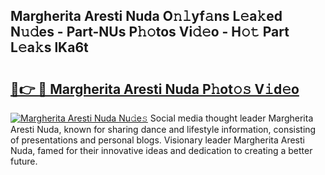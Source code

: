 ## Margherita Aresti Nuda O𝚗𝚕yf𝚊ns L𝚎a𝚔ed N𝚞𝚍es - Part-NUs P𝚑𝚘tos Vi𝚍𝚎o - H𝚘𝚝 Part L𝚎a𝚔s lKa6t

# <h2><a href="http://kf3g5vl.oniu.top/?m=Margherita+Aresti+Nuda">🔗👉 🔴 Margherita Aresti Nuda P𝚑ot𝚘𝚜 V𝚒d𝚎o</a></h2>

[![Margherita Aresti Nuda Nu𝚍e𝚜](https://i.imgur.com/0qMVB7G.gif)](http://kf3g5vl.oniu.top/?m=Margherita+Aresti+Nuda)
Social media thought leader Margherita Aresti Nuda, known for sharing dance and lifestyle information, consisting of presentations and personal blogs. Visionary leader Margherita Aresti Nuda, famed for their innovative ideas and dedication to creating a better future.  
